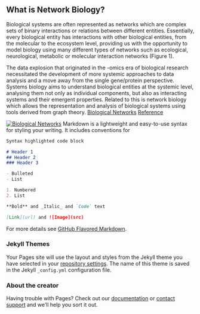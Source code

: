 ## What is Network Biology?  
Biological systems are often represented as networks which are complex sets of binary interactions or relations between different entities. Essentially, every biological entity has interactions with other biological entities, from the molecular to the ecosystem level, providing us with the opportunity to model biology using many different types of networks such as ecological, neurological, metabolic or molecular interaction networks (Figure 1). 

The data explosion that originated in the -omics era of biological research necessitated the development of more systemic approaches to data analysis and a move away from the single gene/protein perspective. Systems biology aims to understand biological entities at the systemic level, analysing them not only as individual components, but also as interacting systems and their emergent properties. Related to this is network biology which allows the representation and analysis of biological systems using tools derived from graph theory.
[Biological Networks](https://youtu.be/BtwyrLEPzaw)
[Reference](https://www.ebi.ac.uk/training/online/course/network-analysis-protein-interaction-data-introduction/network-analysis-biology-0)


[![Biological Networks]({https://cytoscape.org/cytoscape-tutorials/presentations/modules/intro-network-biology/network-example.jpg})]({https://youtu.be/BtwyrLEPzaw} "Biological Networks")
Markdown is a lightweight and easy-to-use syntax for styling your writing. It includes conventions for

```markdown
Syntax highlighted code block

# Header 1
## Header 2
### Header 3

- Bulleted
- List

1. Numbered
2. List

**Bold** and _Italic_ and `Code` text

[Link](url) and ![Image](src)
```

For more details see [GitHub Flavored Markdown](https://guides.github.com/features/mastering-markdown/).

### Jekyll Themes

Your Pages site will use the layout and styles from the Jekyll theme you have selected in your [repository settings](https://github.com/kevinLCG/Network_Biology_Challenge_CdeCMX/settings). The name of this theme is saved in the Jekyll `_config.yml` configuration file.

### About the creator

Having trouble with Pages? Check out our [documentation](https://docs.github.com/categories/github-pages-basics/) or [contact support](https://github.com/contact) and we’ll help you sort it out.
